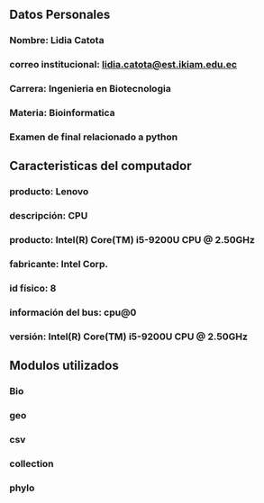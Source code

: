 ## Datos Personales 
### Nombre: Lidia Catota 
### correo institucional: lidia.catota@est.ikiam.edu.ec 
### Carrera: Ingenieria en Biotecnologia 
### Materia: Bioinformatica 
### Examen de final relacionado a python 

## Caracteristicas del computador 
### producto: Lenovo  
### descripción: CPU
### producto: Intel(R) Core(TM) i5-9200U CPU @ 2.50GHz
### fabricante: Intel Corp.
### id físico: 8
### información del bus: cpu@0
### versión: Intel(R) Core(TM) i5-9200U CPU @ 2.50GHz


## Modulos utilizados 
### Bio 
### geo 
### csv 
### collection 
### phylo 
